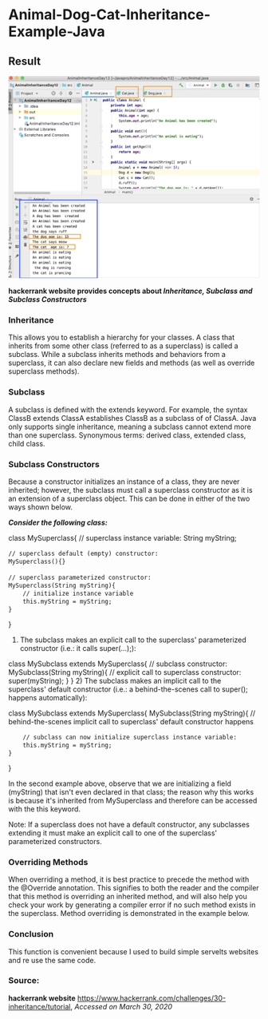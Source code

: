 # Animal-Dog-Cat-Inheritance-Example-Java


## Result

<img width="964" alt="Animal- dog-cat Inheritance example" src="https://github.com/jaimehernan95/Animal-Dog-Cat-Inheritance-Example-Java/blob/master/images/inheritance.png">


 **hackerrank website provides concepts about _Inheritance,  Subclass and Subclass Constructors_**

###  Inheritance

This allows you to establish a hierarchy for your classes. A class that inherits from some other class (referred to as a superclass) is called a subclass. While a subclass inherits methods and behaviors from a superclass, it can also declare new fields and methods (as well as override superclass methods).


###  Subclass
A subclass is defined with the extends keyword. For example, the syntax ClassB extends ClassA establishes ClassB as a subclass of of ClassA. Java only supports single inheritance, meaning a subclass cannot extend more than one superclass.
Synonymous terms: derived class, extended class, child class.


### Subclass Constructors
Because a constructor initializes an instance of a class, they are never inherited; however, the subclass must call a superclass constructor as it is an extension of a superclass object. This can be done in either of the two ways shown below.


***Consider the following class:***

class MySuperclass{
    // superclass instance variable:
    String myString;
    
    // superclass default (empty) constructor:
    MySuperclass(){} 
    
    // superclass parameterized constructor:
    MySuperclass(String myString){ 
        // initialize instance variable
        this.myString = myString; 
    }
}
1) The subclass makes an explicit call to the superclass' parameterized constructor (i.e.: it calls super(...);):

class MySubclass extends MySuperclass{
    // subclass constructor:
    MySubclass(String myString){ 
        // explicit call to superclass constructor:
        super(myString); 
    }
}
2) The subclass makes an implicit call to the superclass' default constructor (i.e.: a behind-the-scenes call to super(); happens automatically):

class MySubclass extends MySuperclass{
    MySubclass(String myString){
        // behind-the-scenes implicit call to superclass' default constructor happens
        
        // subclass can now initialize superclass instance variable:
        this.myString = myString; 
    }
}

In the second example above, observe that we are initializing a field (myString) that isn't even declared in that class; the reason why this works is because it's inherited from MySuperclass and therefore can be accessed with the this keyword.


Note: If a superclass does not have a default constructor, any subclasses extending it must make an explicit call to one of the superclass' parameterized constructors.


###  Overriding Methods

When overriding a method, it is best practice to precede the method with the @Override annotation. This signifies to both the reader and the compiler that this method is overriding an inherited method, and will also help you check your work by generating a compiler error if no such method exists in the superclass. Method overriding is demonstrated in the example below.

### Conclusion

This function is convenient because I used to build simple servelts websites and re use the same code.

### Source:

**hackerrank website**
https://www.hackerrank.com/challenges/30-inheritance/tutorial, _Accessed on March 30, 2020_
